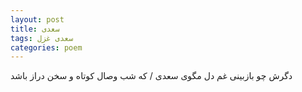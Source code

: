 ```yaml
---
layout: post
title: سعدی
tags: سعدی غزل
categories: poem
---
```


دگرش چو بازبینی غم دل مگوی سعدی / که شب وصال کوتاه و سخن دراز باشد
